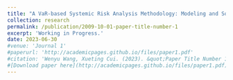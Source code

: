 ```yaml
---
title: "A VaR-based Systemic Risk Analysis Methodology: Modeling and Solution Strategy"
collection: research
permalink: /publication/2009-10-01-paper-title-number-1
excerpt: 'Working in Progress.'
date: 2023-06-30
#venue: 'Journal 1'
#paperurl: 'http://academicpages.github.io/files/paper1.pdf'
#citation: 'Wenyu Wang, Xueting Cui. (2023). &quot;Paper Title Number 1.&quot; <i>Journal 1</i>. 1(1).'
#[Download paper here](http://academicpages.github.io/files/paper1.pdf)
---
```



